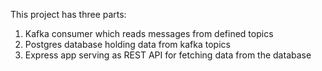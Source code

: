 This project has three parts:
1. Kafka consumer which reads messages from defined topics
2. Postgres database holding data from kafka topics
3. Express app serving as REST API for fetching data from the database
